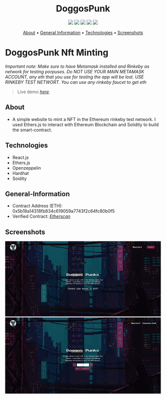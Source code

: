 <h1 align="center">DoggosPunk</h1>
<p align="center">
<img src="https://img.shields.io/badge/version-1.0-success" />
<img src="https://img.shields.io/github/issues/Jesus-fhz/doggosPunk-nft-solidity-project" />
<img src="https://img.shields.io/github/languages/count/Jesus-fhz/doggosPunk-nft-solidity-project"/>
<img src="https://img.shields.io/github/languages/top/Jesus-fhz/doggosPunk-nft-solidity-project"/>
<img src="https://img.shields.io/github/commit-activity/m/Jesus-fhz/doggosPunk-nft-solidity-project"/>
</p>
<p align="center">
  <a href="#about">About</a> •
  <a href="#general-information">General Information</a> • 
  <a href="#technologies">Technologies</a> •
  <a href="#screenshots">Screenshots</a> 
</p>

# DoggosPunk Nft Minting

_Important note: Make sure to have Metamask installed and Rinkeby as network for testing porpuses. Do NOT USE YOUR MAIN METAMASK ACCOUNT, any eth that you use for testing the app will be lost. USE RINKEBY TEST NETWORT. You can use any rinkeby faucet to get eth_

> Live demo [_here_](https://funny-khapse-2b44ce.netlify.app/).

## About

-   A simple website to mint a NFT in the Ethereum rinkeby test network. I used Ethers.js to interact with Ethereum Blockchain and Solidity to build the smart-contract.

## Technologies

-   React.js
-   Ethers.js
-   Openzeppelin
-   Hardhat
-   Soidity

## General-Information

-   Contract Address (ETH): 0x5b18a14318fb834c619059a7743f2c64fc80b0f5
-   Verified Contract: [_Etherscan_](https://rinkeby.etherscan.io/address/0x5b18a14318fb834c619059a7743f2c64fc80b0f5#code)

## Screenshots

![](src/assets/connect.png)
![](src/assets/connected.png)

